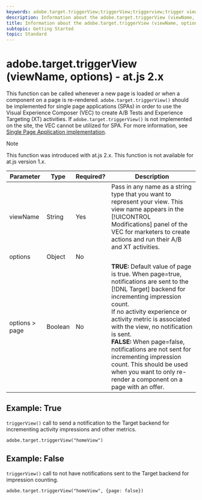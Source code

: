 ```yaml
---
keywords: adobe.target.triggerView;triggerView;triggerview;trigger view;at.js;functions;function;viewName;viewname;view name
description: Information about the adobe.target.triggerView (viewName, options) function for the Adobe Target at.js JavaScript library.
title: Information about the adobe.target.triggerView (viewName, options) function for the Adobe Target at.js JavaScript library.
subtopic: Getting Started
topic: Standard
---
```


# adobe.target.triggerView (viewName, options) - at.js 2.x

This function can be called whenever a new page is loaded or when a component on a page is re-rendered. `adobe.target.triggerView()` should be implemented for single page applications (SPAs) in order to use the Visual Experience Composer (VEC) to create A/B Tests and Experience Targeting (XT) activities. If `adobe.target.triggerView()` is not implemented on the site, the VEC cannot be utilized for SPA. For more information, see [Single Page Application implementation](/help/c-implementing-target/c-implementing-target-for-client-side-web/how-to-deployatjs/target-atjs-single-page-application.md).

>[!NOTE]
>
>This function was introduced with at.js 2.x. This function is not available for at.js version 1.*x*.

|Parameter|Type|Required?|Description|
| --- | --- | --- | --- |
|viewName|String|Yes|Pass in any name as a string type that you want to represent your view. This view name appears in the [!UICONTROL Modifications] panel of the VEC for marketers to create actions and run their A/B and XT activities.|
|options|Object|No||
|options > page|Boolean|No|**TRUE:** Default value of page is true. When page=true, notifications are sent to the [!DNL Target] backend for incrementing impression count.<br>If no activity experience or activity metric is associated with the view, no notification is sent.<br>**FALSE:** When page=false, notifications are not sent for incrementing impression count. This should be used when you want to only re-render a component on a page with an offer.|

## Example: True

`triggerView()` call to send a notification to the Target backend for incrementing activity impressions and other metrics.

```
adobe.target.triggerView("homeView")
```

## Example: False

`triggerView()` call to not have notifications sent to the Target backend for impression counting.

```
adobe.target.triggerView("homeView", {page: false})
```

